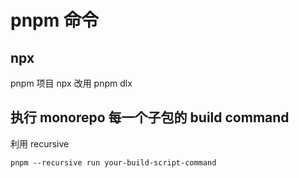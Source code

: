 # pnpm 命令

## npx

pnpm 项目 npx 改用 pnpm dlx

## 执行 monorepo 每一个子包的 build command

利用 recursive

```
pnpm --recursive run your-build-script-command
```

